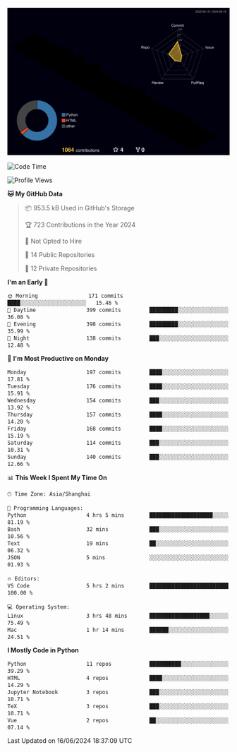 <!--![](https://raw.githubusercontent.com/BorisYang326/BorisYang326/output/github-contribution-grid-snake-dark.svg) -->
![](./profile-3d-contrib/profile-night-rainbow.svg)
<!--START_SECTION:waka-->
![Code Time](http://img.shields.io/badge/Code%20Time-256%20hrs%203%20mins-blue)

![Profile Views](http://img.shields.io/badge/Profile%20Views-0-blue)

**🐱 My GitHub Data** 

> 📦 953.5 kB Used in GitHub's Storage 
 > 
> 🏆 723 Contributions in the Year 2024
 > 
> 🚫 Not Opted to Hire
 > 
> 📜 14 Public Repositories 
 > 
> 🔑 12 Private Repositories 
 > 
**I'm an Early 🐤** 

```text
🌞 Morning                171 commits         ████░░░░░░░░░░░░░░░░░░░░░   15.46 % 
🌆 Daytime                399 commits         █████████░░░░░░░░░░░░░░░░   36.08 % 
🌃 Evening                398 commits         █████████░░░░░░░░░░░░░░░░   35.99 % 
🌙 Night                  138 commits         ███░░░░░░░░░░░░░░░░░░░░░░   12.48 % 
```
📅 **I'm Most Productive on Monday** 

```text
Monday                   197 commits         ████░░░░░░░░░░░░░░░░░░░░░   17.81 % 
Tuesday                  176 commits         ████░░░░░░░░░░░░░░░░░░░░░   15.91 % 
Wednesday                154 commits         ███░░░░░░░░░░░░░░░░░░░░░░   13.92 % 
Thursday                 157 commits         ████░░░░░░░░░░░░░░░░░░░░░   14.20 % 
Friday                   168 commits         ████░░░░░░░░░░░░░░░░░░░░░   15.19 % 
Saturday                 114 commits         ███░░░░░░░░░░░░░░░░░░░░░░   10.31 % 
Sunday                   140 commits         ███░░░░░░░░░░░░░░░░░░░░░░   12.66 % 
```


📊 **This Week I Spent My Time On** 

```text
🕑︎ Time Zone: Asia/Shanghai

💬 Programming Languages: 
Python                   4 hrs 5 mins        ████████████████████░░░░░   81.19 % 
Bash                     32 mins             ███░░░░░░░░░░░░░░░░░░░░░░   10.56 % 
Text                     19 mins             ██░░░░░░░░░░░░░░░░░░░░░░░   06.32 % 
JSON                     5 mins              ░░░░░░░░░░░░░░░░░░░░░░░░░   01.93 % 

🔥 Editors: 
VS Code                  5 hrs 2 mins        █████████████████████████   100.00 % 

💻 Operating System: 
Linux                    3 hrs 48 mins       ███████████████████░░░░░░   75.49 % 
Mac                      1 hr 14 mins        ██████░░░░░░░░░░░░░░░░░░░   24.51 % 
```

**I Mostly Code in Python** 

```text
Python                   11 repos            ██████████░░░░░░░░░░░░░░░   39.29 % 
HTML                     4 repos             ████░░░░░░░░░░░░░░░░░░░░░   14.29 % 
Jupyter Notebook         3 repos             ███░░░░░░░░░░░░░░░░░░░░░░   10.71 % 
TeX                      3 repos             ███░░░░░░░░░░░░░░░░░░░░░░   10.71 % 
Vue                      2 repos             ██░░░░░░░░░░░░░░░░░░░░░░░   07.14 % 
```




 Last Updated on 16/06/2024 18:37:09 UTC
<!--END_SECTION:waka-->
